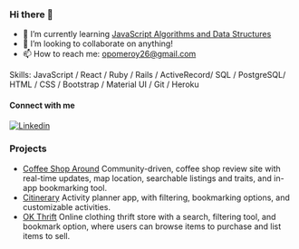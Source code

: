 ### Hi there 👋

<!--
**opomeroy26/opomeroy26** is a ✨ _special_ ✨ repository because its `README.md` (this file) appears on your GitHub profile.
-->

- 🌱 I’m currently learning [JavaScript Algorithms and Data Structures](https://www.udemy.com/course/js-algorithms-and-data-structures-masterclass/)
- 👯 I’m looking to collaborate on anything!
- 📫 How to reach me: opomeroy26@gmail.com

Skills: JavaScript / React / Ruby / Rails / ActiveRecord/ SQL / PostgreSQL/ HTML / CSS / Bootstrap / Material UI / Git / Heroku 

#### Connect with me
<a href="https://www.linkedin.com/in/olivia-pomeroy-367578176/">
  <img
    alt="Linkedin"
    src="https://img.shields.io/badge/LinkedIn-0077B5?style=for-the-badge&logo=linkedin&logoColor=white"
  />
</a>

### Projects
- [Coffee Shop Around](https://github.com/opomeroy26/Coffee-Shop-Around) Community-driven, coffee shop review site with real-time updates, map location, searchable listings and traits, and in-app bookmarking tool.
- [Citinerary](https://github.com/opomeroy26/Citinerary) Activity planner app, with filtering, bookmarking options, and customizable activities. 
- [OK Thrift](https://github.com/opomeroy26/OK-Thrift) Online clothing thrift store with a search, filtering tool, and bookmark option, where users can browse items to purchase and list items to sell. 
